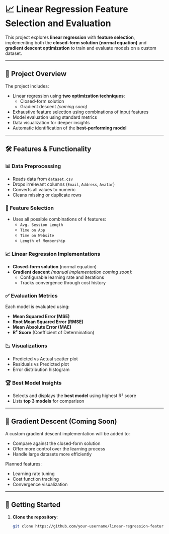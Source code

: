# 📈 Linear Regression Feature Selection and Evaluation

This project explores **linear regression** with **feature selection**, implementing both the **closed-form solution (normal equation)** and **gradient descent optimization** to train and evaluate models on a custom dataset.

---

## 🧠 Project Overview

The project includes:
- Linear regression using **two optimization techniques**:
  - Closed-form solution
  - Gradient descent *(coming soon)*
- Exhaustive feature selection using combinations of input features
- Model evaluation using standard metrics
- Data visualization for deeper insights
- Automatic identification of the **best-performing model**

---

## 🛠️ Features & Functionality

### 📊 Data Preprocessing
- Reads data from `dataset.csv`
- Drops irrelevant columns (`Email`, `Address`, `Avatar`)
- Converts all values to numeric
- Cleans missing or duplicate rows

### 🔁 Feature Selection
- Uses all possible combinations of 4 features:
  - `Avg. Session Length`
  - `Time on App`
  - `Time on Website`
  - `Length of Membership`

### 📈 Linear Regression Implementations
- **Closed-form solution** (normal equation)
- **Gradient descent** *(manual implementation coming soon)*:
  - Configurable learning rate and iterations
  - Tracks convergence through cost history

### ✅ Evaluation Metrics
Each model is evaluated using:
- **Mean Squared Error (MSE)**
- **Root Mean Squared Error (RMSE)**
- **Mean Absolute Error (MAE)**
- **R² Score** (Coefficient of Determination)

### 📉 Visualizations
- Predicted vs Actual scatter plot
- Residuals vs Predicted plot
- Error distribution histogram

### 🏆 Best Model Insights
- Selects and displays the **best model** using highest R² score
- Lists **top 3 models** for comparison

---

## 🔄 Gradient Descent (Coming Soon)

A custom gradient descent implementation will be added to:
- Compare against the closed-form solution
- Offer more control over the learning process
- Handle large datasets more efficiently

Planned features:
- Learning rate tuning
- Cost function tracking
- Convergence visualization

---

## 🚀 Getting Started

1. **Clone the repository**:
   ```bash
   git clone https://github.com/your-username/linear-regression-feature-selection.git
